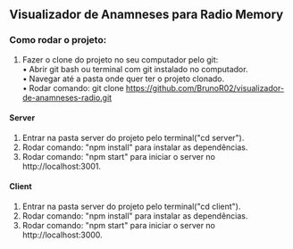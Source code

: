 ## Visualizador de Anamneses para Radio Memory

### Como rodar o projeto:

1. Fazer o clone do projeto no seu computador pelo git:   
•	Abrir git bash ou terminal com git instalado no computador.   
•	Navegar até a pasta onde quer ter o projeto clonado.    
•	Rodar comando: git clone https://github.com/BrunoR02/visualizador-de-anamneses-radio.git

#### Server
1. Entrar na pasta server do projeto pelo terminal("cd server").
2. Rodar comando: "npm install" para instalar as dependências.
3. Rodar comando: "npm start" para iniciar o server no http://localhost:3001.

#### Client
1. Entrar na pasta server do projeto pelo terminal("cd client").
2. Rodar comando: "npm install" para instalar as dependências.
3. Rodar comando: "npm start" para iniciar o server no http://localhost:3000.
